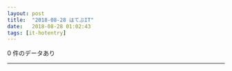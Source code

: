 ```yaml
---
layout: post
title:  "2018-08-28 はてぶIT"
date:   2018-08-28 01:02:43
tags: [it-hotentry]
---
```

0 件のデータあり

<hr>

